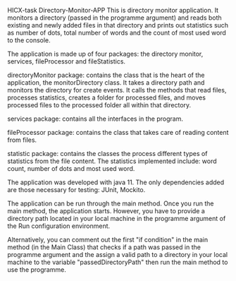 HICX-task Directory-Monitor-APP
This is directory monitor application. It monitors a directory (passed in the programme argument) and reads both existing and newly added files in that directory and prints out statistics such as number of dots, total number of words and the count of most used word to the console.

The application is made up of four packages: the directory monitor, services, fileProcessor and fileStatistics.

directoryMonitor package: contains the class that is the heart of the application, the monitorDirectory class. It takes a directory path and monitors the directory for create events. It calls the methods that read files, processes statistics, creates a folder for processed files, and moves processed files to the processed folder all within that directory.

services package: contains all the interfaces in the program.

fileProcessor package: contains the class that takes care of reading content from files.

statistic package: contains the classes the process different types of statistics from the file content. The statistics implemented include: word count, number of dots and most used word.

The application was developed with java 11. The only dependencies added are those necessary for testing: JUnit, Mockito.

The application can be run through the main method. Once you run the main method, the application starts. However, you have to provide a directory path located in your local machine in the programme argument of the Run configuration environment.

Alternatively, you can comment out the first "if condition" in the main method (in the Main Class) that checks if a path was passed in the programme argument and the assign a valid path to a directory in your local machine to the variable "passedDirectoryPath" then run the main method to use the programme.
